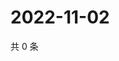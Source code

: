 # 2022-11-02

共 0 条

<!-- BEGIN WEIBO -->
<!-- 最后更新时间 Wed Nov 02 2022 03:14:37 GMT+0800 (China Standard Time) -->

<!-- END WEIBO -->
